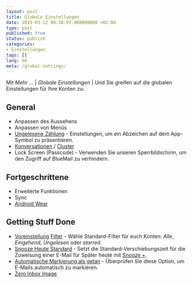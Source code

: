 ```yaml
---
layout: post
title: Globale Einstellungen
date: 2015-03-12 09:26:07.000000000 +02:00
type: post
published: true
status: publish
categories:
- Einstellungen
tags: []
lang: de
meta: /global-settings/
---
```


Mit *Mehr ...* \| *Globale Einstellungen* \| Und Sie greifen auf die globalen Einstellungen für Ihre Konten zu:

## General

* Anpassen des Aussehens
* Anpassen von Menüs
* [Ungelesene Zählung](/unread-count-badge-app-icon/) - Einstellungen, um ein Abzeichen auf dem App-Symbol zu präsentieren.
* [Konversationen](/blue-mail-conversations-support/) / [Cluster](/what-are-clusters-and-how-to-use-them/)
* Lock Screen (Passcode) - Verwenden Sie unseren Sperrbildschirm, um den Zugriff auf BlueMail zu verhindern.

## Fortgeschrittene

* Erweiterte Funktionen
* Sync
* [Android Wear](/android-wear-bluemail/)

## Getting Stuff Done

* [Voreinstellung](/top-bar-left-triangle-menu/) [Filter](/top-bar-left-triangle-menu/) - Wähle Standard-Filter für euch Konten: *Alle*, *Eingehend*, *Ungelesen* oder *starred*.
* [Snooze Heute Standard](/default-to-assign-an-email/) - Setzt die Standard-Verschiebungszeit für die Zuweisung einer E-Mail für Später heute mit [Snooze +](/how-to-configure-the-bottom-bar-Aktionen/).
* [Automatische Markierung als getan](/mark-as-done/) - Überprüfen Sie diese Option, um E-Mails automatisch zu markieren.
* [Zero Inbox Image](/reach-a-zero-inbox/)
